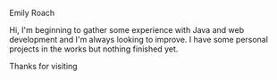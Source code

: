 Emily Roach

Hi,
I'm beginning to gather some experience with Java and web development and I'm always looking to improve.
I have some personal projects in the works but nothing finished yet.

Thanks for visiting

